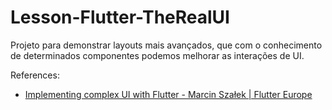# Lesson-Flutter-TheRealUI
Projeto para demonstrar layouts mais avançados, que com o conhecimento de determinados componentes podemos melhorar as interações de UI.

References:

- [Implementing complex UI with Flutter - Marcin Szałek | Flutter Europe](https://www.youtube.com/watch?v=FCyoHclCqc8)